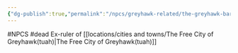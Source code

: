 ```yaml
---
{"dg-publish":true,"permalink":"/npcs/greyhawk-related/the-greyhawk-baron/"}
---
```


#NPCS #dead
Ex-ruler of [[locations/cities and towns/The Free City of Greyhawk(tuah)\|The Free City of Greyhawk(tuah)]]